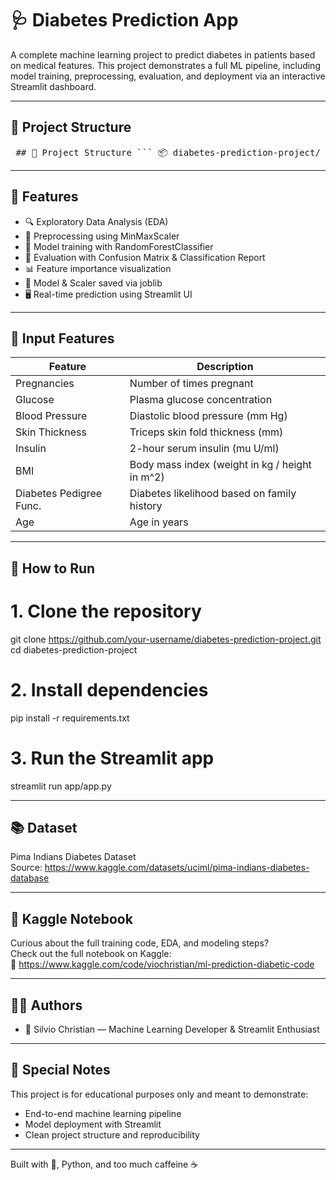 # 🩺 Diabetes Prediction App

A complete machine learning project to predict diabetes in patients based on medical features. This project demonstrates a full ML pipeline, including model training, preprocessing, evaluation, and deployment via an interactive Streamlit dashboard.

---
## 📁 Project Structure
<pre> ## 📁 Project Structure ``` 📦 diabetes-prediction-project/ ├── 📁 app/ │ ├── app.py ← Streamlit dashboard │ ├── model.py ← Model loading & prediction │ └── preprocessing.py ← Input preprocessing functions ├── 📁 models/ │ ├── model_rf.joblib ← Trained Random Forest model │ └── scaler.joblib ← MinMaxScaler for input scaling ├── 📁 notebooks/ │ └── ml-prediction-diabetic-code.ipynb ← EDA, training & evaluation ├── 📄 requirements.txt └── 📄 README.md ``` </pre>

---
## 🧠 Features
- 🔍 Exploratory Data Analysis (EDA)
- 🧼 Preprocessing using MinMaxScaler
- 🧠 Model training with RandomForestClassifier
- 🎯 Evaluation with Confusion Matrix & Classification Report
- 📊 Feature importance visualization
- 💾 Model & Scaler saved via joblib
- 🖥️ Real-time prediction using Streamlit UI

---
## 🧪 Input Features

| Feature                  | Description                                      |
|--------------------------|--------------------------------------------------|
| Pregnancies              | Number of times pregnant                         |
| Glucose                  | Plasma glucose concentration                     |
| Blood Pressure           | Diastolic blood pressure (mm Hg)                 |
| Skin Thickness           | Triceps skin fold thickness (mm)                 |
| Insulin                  | 2-hour serum insulin (mu U/ml)                   |
| BMI                      | Body mass index (weight in kg / height in m^2)   |
| Diabetes Pedigree Func.  | Diabetes likelihood based on family history      |
| Age                      | Age in years                                     |

---
## 🚀 How to Run

# 1. Clone the repository
git clone https://github.com/your-username/diabetes-prediction-project.git
cd diabetes-prediction-project

# 2. Install dependencies
pip install -r requirements.txt

# 3. Run the Streamlit app
streamlit run app/app.py

---
## 📚 Dataset

Pima Indians Diabetes Dataset  
Source: https://www.kaggle.com/datasets/uciml/pima-indians-diabetes-database

---
## 📒 Kaggle Notebook

Curious about the full training code, EDA, and modeling steps?  
Check out the full notebook on Kaggle:  
🔗 https://www.kaggle.com/code/viochristian/ml-prediction-diabetic-code

---
## 👨‍💻 Authors
- 🧋 Silvio Christian — Machine Learning Developer & Streamlit Enthusiast  

---
## 💖 Special Notes

This project is for educational purposes only and meant to demonstrate:

- End-to-end machine learning pipeline
- Model deployment with Streamlit
- Clean project structure and reproducibility

---

Built with 💖, Python, and too much caffeine ☕
